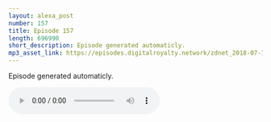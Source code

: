 ```yaml
---
layout: alexa_post
number: 157
title: Episode 157
length: 696990
short_description: Episode generated automaticly.
mp3_asset_link: https://episodes.digitalroyalty.network/zdnet_2018-07-18_01-00-03.mp3
---
```


Episode generated automaticly.

<audio controls>
    <source src="{{ page.mp3_asset_link }}" type="audio/mpeg">
</audio>